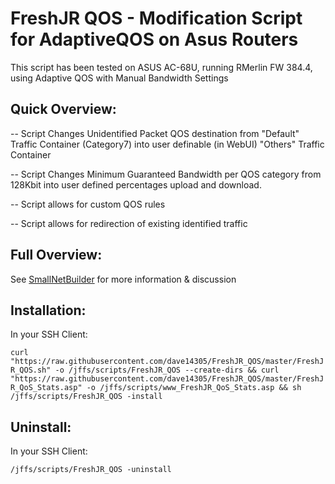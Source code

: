 # FreshJR QOS - Modification Script for AdaptiveQOS on Asus Routers

This script has been tested on ASUS AC-68U, running RMerlin FW 384.4, using Adaptive QOS with Manual Bandwidth Settings

## Quick Overview:

-- Script Changes Unidentified Packet QOS destination from "Default" Traffic Container (Category7) into user definable (in WebUI) "Others" Traffic Container

-- Script Changes Minimum Guaranteed Bandwidth per QOS category from 128Kbit into user defined percentages upload and download.

-- Script allows for custom QOS rules 

-- Script allows for redirection of existing identified traffic

## Full Overview:

See <a href="https://www.snbforums.com/threads/release-freshjr-adaptive-qos-improvements-custom-rules-and-inner-workings.36836/" rel="nofollow">SmallNetBuilder</a> for more information & discussion

## Installation:

In your SSH Client:

``` curl "https://raw.githubusercontent.com/dave14305/FreshJR_QOS/master/FreshJR_QOS.sh" -o /jffs/scripts/FreshJR_QOS --create-dirs && curl "https://raw.githubusercontent.com/dave14305/FreshJR_QOS/master/FreshJR_QoS_Stats.asp" -o /jffs/scripts/www_FreshJR_QoS_Stats.asp && sh /jffs/scripts/FreshJR_QOS -install ```

## Uninstall:

In your SSH Client:

``` /jffs/scripts/FreshJR_QOS -uninstall ```
